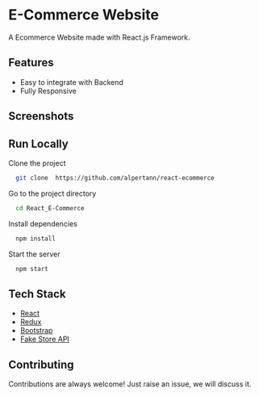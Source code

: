 # E-Commerce Website

A Ecommerce Website made with React.js Framework.

## Features

- Easy to integrate with Backend
- Fully Responsive


## Screenshots


## Run Locally

Clone the project

```bash
  git clone  https://github.com/alpertann/react-ecommerce

```

Go to the project directory

```bash
  cd React_E-Commerce
```

Install dependencies

```bash
  npm install
```

Start the server

```bash
  npm start
```



## Tech Stack

* [React](https://reactjs.org/)
* [Redux](https://redux.js.org/)
* [Bootstrap](https://getbootstrap.com/)
* [Fake Store API](https://fakestoreapi.com/)

## Contributing

Contributions are always welcome!
Just raise an issue, we will discuss it.



